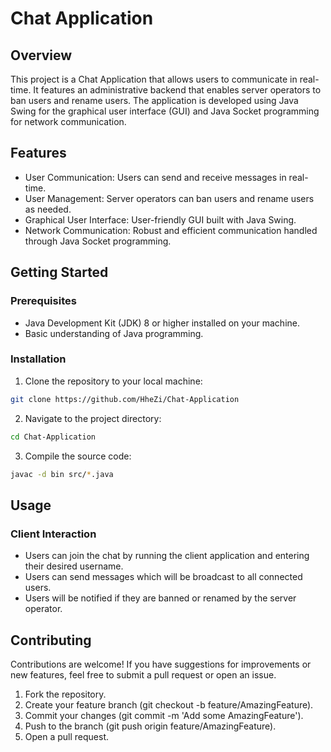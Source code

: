 # Chat Application

## Overview

This project is a Chat Application that allows users to communicate in real-time. It features an administrative backend that enables server operators to ban users and rename users. The application is developed using Java Swing for the graphical user interface (GUI) and Java Socket programming for network communication.

## Features

* User Communication: Users can send and receive messages in real-time.
* User Management: Server operators can ban users and rename users as needed.
* Graphical User Interface: User-friendly GUI built with Java Swing.
* Network Communication: Robust and efficient communication handled through Java Socket programming.

## Getting Started

### Prerequisites

* Java Development Kit (JDK) 8 or higher installed on your machine.
* Basic understanding of Java programming.

### Installation

1. Clone the repository to your local machine:

```bash
git clone https://github.com/HheZi/Chat-Application
```

2. Navigate to the project directory:

```bash
cd Chat-Application
```

3. Compile the source code:

```bash
javac -d bin src/*.java
```
## Usage

### Client Interaction

* Users can join the chat by running the client application and entering their desired username.
* Users can send messages which will be broadcast to all connected users.
* Users will be notified if they are banned or renamed by the server operator.

## Contributing

Contributions are welcome! If you have suggestions for improvements or new features, feel free to submit a pull request or open an issue.

1. Fork the repository.
2. Create your feature branch (git checkout -b feature/AmazingFeature).
3. Commit your changes (git commit -m 'Add some AmazingFeature').
4. Push to the branch (git push origin feature/AmazingFeature).
5. Open a pull request.